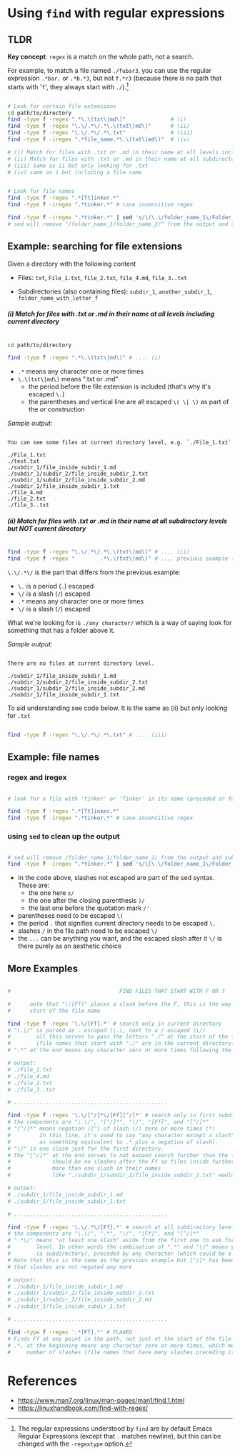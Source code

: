 # Using `find` with regular expressions

## TLDR

**Key concept**: `regex` is a match on the whole path, not a search.  

For example, to match a file named `./fubar3`, you can use the regular expression `.*bar.` or
`.*b.*3`, but not `f.*r3` (because there is no path that starts with '`f`', they always start with
`./`).[^note_regextype]

```Bash

# Look for certain file extensions
cd path/to/directory
find -type f -regex ".*\.\(txt\|md\)"              # (i)
find -type f -regex "\.\/.*\/.*\.\(txt\|md\)"      # (ii)
find -type f -regex "\.\/.*\/.*\.txt"              # (iii)
find -type f -iregex ".*file_name.*\.\(txt\|md\)"  # (iv)

# (i) Match for files with .txt or .md in their name at all levels including current directory
# (ii) Match for files with .txt or .md in their name at all subdirectory levels but NOT current dir
# (iii) Same as ii but only looking for .txt
# (iv) same as i but including a file name

```

```Bash

# Look for file names
find -type f -regex ".*[Tt]inker.*"
find -type f -iregex ".*tinker.*" # case insensitive regex

find -type f -iregex ".*tinker.*" | sed 's/\(\.\/folder_name_1\/Folder_name_2\/\)/...\//'
# sed will remove "/folder_name_1/folder_name_2/" from the output and substitute with "..."

```


<!-- ≈≈≈≈≈≈≈≈≈≈≈≈≈≈≈≈≈≈≈≈≈≈≈≈≈≈≈≈≈≈≈≈≈≈≈≈≈≈≈≈≈≈≈***≈≈≈≈≈≈≈≈≈≈≈≈≈≈≈≈≈≈≈≈≈≈≈≈≈≈≈≈≈≈≈≈≈≈≈≈≈≈≈≈≈≈≈≈≈ -->
## Example: searching for file extensions

Given a directory with the following content

* Files: `txt`, `File_1.txt`, `file_2.txt`, `file_4.md`, `file_3..txt`  

* Subdirectories (also containing files): `subdir_1`, `another_subdir_1`,
  `folder_name_with_letter_f` 

##### (i) Match for files with .txt or .md in their name at all levels including current directory

```Bash

cd path/to/directory

find -type f -regex ".*\.\(txt\|md\)" # .... (i)

```

* `.*` means any character one or more times
* `\.\(txt\|md\)` means ".txt or .md" 
     - the period before the file extension is included (that's why it's escaped `\.`) 
     - the parentheses and vertical line are all escaped `\( \| \)` as part of the *or* construction

*Sample output:*

```

You can see some files at current directory level, e.g. `./File_1.txt`

./File_1.txt
./test.txt
./subdir_1/file_inside_subdir_1.md
./subdir_1/subdir_2/file_inside_subdir_2.txt
./subdir_1/subdir_2/file_inside_subdir_2.md
./subdir_1/file_inside_subdir_1.txt
./file_4.md
./file_2.txt
./file_3..txt

```

<!-- ≈≈≈≈≈≈≈≈≈≈≈≈≈≈≈≈≈≈≈≈≈≈≈≈≈≈≈≈≈≈≈≈≈≈≈≈≈≈≈≈≈ -->
##### (ii) Match for files with .txt or .md in their name at all subdirectory levels but NOT current directory

```Bash

find -type f -regex "\.\/.*\/.*\.\(txt\|md\)" # .... (ii)
find -type f -regex "        .*\.\(txt\|md\)" # .... previous example (i) adapted for comparison

```

`\.\/.*\/` is the part that differs from the previous example:

* `\.` is a period (`.`) escaped
* `\/` is a slash (`/`) escaped
* `.*` means any character one or more times
* `\/` is a slash (`/`) escaped

What we're looking for is `./any character/` which is a way of saying look for something that has a
folder above it.

*Sample output:*

```

There are no files at current directory level.

./subdir_1/file_inside_subdir_1.md
./subdir_1/subdir_2/file_inside_subdir_2.txt
./subdir_1/subdir_2/file_inside_subdir_2.md
./subdir_1/file_inside_subdir_1.txt

```

To aid understanding see code below. It is the same as (ii) but only looking for `.txt`

```Bash

find -type f -regex "\.\/.*\/.*\.txt" # .... (iii)

```


<!-- ≈≈≈≈≈≈≈≈≈≈≈≈≈≈≈≈≈≈≈≈≈≈≈≈≈≈≈≈≈≈≈≈≈≈≈≈≈≈≈≈≈≈≈***≈≈≈≈≈≈≈≈≈≈≈≈≈≈≈≈≈≈≈≈≈≈≈≈≈≈≈≈≈≈≈≈≈≈≈≈≈≈≈≈≈≈≈≈≈ -->
## Example: file names

### regex and iregex

```Bash

# look for a file with 'tinker' or 'Tinker' in its name (preceded or followed by any character)

find -type f -regex ".*[Tt]inker.*"
find -type f -iregex ".*tinker.*" # case insensitive regex

```

### using `sed` to clean up the output

```Bash

# sed will remove /folder_name_1/folder_name_2/ from the output and substitute with ... 
find -type f -iregex ".*tinker.*" | sed 's/\(\.\/folder_name_1\/Folder_name_2\/\)/...\//'

```

* In the code above, slashes not escaped are part of the sed syntax. These are:
    - the one here `s/`
    - the one after the closing parenthesis `)/`
    - the last one before the quotation mark `/'`
* parentheses need to be escaped `\(`
* the period `.` that signifies current directory needs to be escaped `\.`
* slashes `/` in the file path need to be escaped `\/`
* the `...` can be anything you want, and the escaped slash after it `\/` is there purely as an
  aesthetic choice


<!-- ≈≈≈≈≈≈≈≈≈≈≈≈≈≈≈≈≈≈≈≈≈≈≈≈≈≈≈≈≈≈≈≈≈≈≈≈≈≈≈≈≈≈≈***≈≈≈≈≈≈≈≈≈≈≈≈≈≈≈≈≈≈≈≈≈≈≈≈≈≈≈≈≈≈≈≈≈≈≈≈≈≈≈≈≈≈≈≈≈ -->
## More Examples

```Bash

#                                  FIND FILES THAT START WITH F OR f

#      note that "\/[Ff]" places a slash before the F, this is the way we ensure that F is at the
#      start of the file name

find -type f -regex '\.\/[Ff].*' # search only in current directory
# "\.\/" is parsed as . escaped (\.), next to a / escaped (\/)
#        all this serves to pass the letters "./" at the start of the file name 
#        (file names that start with "./" are in the current directory)
# ".*" at the end means any character zero or more times following the F or f

# output:
# ./File_1.txt
# ./file_4.md
# ./file_2.txt
# ./file_3..txt

# ................................................

find -type f -regex '\.\/[^/]*\/[Ff][^/]*' # search only in first subdirectory level
# the components are "\.\/", "[^/]*", "\/", "[Ff]", and "[^/]*"
# "[^/]*" means negation ([^) of slash (/) zero or more times (*)
#         In this line, it's used to say "any character except a slash" (might help to think of it
#         as something equivalent to .* plus a negation of slash). 
# "\/" is one slash just for the first directory. 
# The "[^/]*" at the end serves to not expand search further than the first subdirectory (i.e. there
#             should be no slashes after the Ff so files inside further subdirectories that have
#             more than one slash in their names
#             like "./subdir_1/subdir_2/file_inside_subdir_2.txt" would not be found) 

# output:
# ./subdir_1/file_inside_subdir_1.md
# ./subdir_1/file_inside_subdir_1.txt

# ................................................

find -type f -regex '\.\/.*\/[Ff].*' # search at all subdirectory levels but NOT at CD level
# the components are "\.\/", ".*", "\/", "[Ff]", and "[^/]*"
# ".*\/" means "at least one slash" aside from the first one to ask for CD, this puts you at subdir 
#        level. In other words the combination of ".*" and "\/" means you are looking for a slash
#        (a subdirectory), preceded by any character (which could be a slash)
# Note that this is the same as the previous example but [^/]* has been changed for .*, which means
# that slashes are not negated any more

# output:
# ./subdir_1/file_inside_subdir_1.md
# ./subdir_1/subdir_2/file_inside_subdir_2.txt
# ./subdir_1/subdir_2/file_inside_subdir_2.md
# ./subdir_1/file_inside_subdir_1.txt

# ................................................

find -type f -regex '.*[Ff].*' # FLAWED
# Finds Ff at any point in the path, not just at the start of the file
# .*, at the beginning means any character zero or more times, which means that it could be any
#     number of slashes (file names that have many slashes preceding it are in subdirectories)

```


<!-- ≈≈≈≈≈≈≈≈≈≈≈≈≈≈≈≈≈≈≈≈≈≈≈≈≈≈≈≈≈≈≈≈≈≈≈≈≈≈≈≈≈≈≈≈≈≈≈≈≈≈≈≈≈≈≈≈≈≈≈≈≈≈≈≈≈≈≈≈≈≈≈≈≈≈≈≈≈≈≈≈≈≈≈≈≈≈≈≈≈≈≈ -->
# References

* https://www.man7.org/linux/man-pages/man1/find.1.html
* https://linuxhandbook.com/find-with-regex/


[^note_regextype]: The regular expressions understood by `find` are by default Emacs Regular
Expressions (except that `.` matches newline), but this can be changed with the `-regextype`
option.
